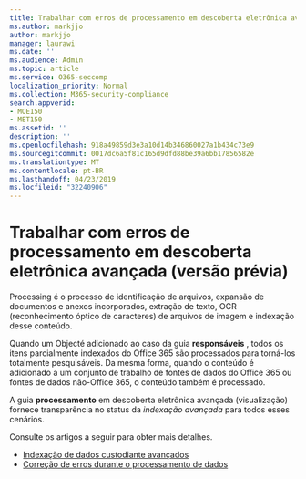 ```yaml
---
title: Trabalhar com erros de processamento em descoberta eletrônica avançada (versão prévia)
ms.author: markjjo
author: markjjo
manager: laurawi
ms.date: ''
ms.audience: Admin
ms.topic: article
ms.service: O365-seccomp
localization_priority: Normal
ms.collection: M365-security-compliance
search.appverid:
- MOE150
- MET150
ms.assetid: ''
description: ''
ms.openlocfilehash: 918a49859d3e3a10d14b346860027a1b434c73e9
ms.sourcegitcommit: 0017dc6a5f81c165d9dfd88be39a6bb17856582e
ms.translationtype: MT
ms.contentlocale: pt-BR
ms.lasthandoff: 04/23/2019
ms.locfileid: "32240906"
---
```

# <a name="work-with-processing-errors-in-advanced-ediscovery-preview"></a>Trabalhar com erros de processamento em descoberta eletrônica avançada (versão prévia)

Processing é o processo de identificação de arquivos, expansão de documentos e anexos incorporados, extração de texto, OCR (reconhecimento óptico de caracteres) de arquivos de imagem e indexação desse conteúdo.  

Quando um Objecté adicionado ao caso da guia **responsáveis** , todos os itens parcialmente indexados do Office 365 são processados para torná-los totalmente pesquisáveis.  Da mesma forma, quando o conteúdo é adicionado a um conjunto de trabalho de fontes de dados do Office 365 ou fontes de dados não-Office 365, o conteúdo também é processado.

A guia **processamento** em descoberta eletrônica avançada (visualização) fornece transparência no status da *indexação avançada* para todos esses cenários.

Consulte os artigos a seguir para obter mais detalhes.

- [Indexação de dados custodiante avançados](indexing-custodian-data.md)
- [Correção de erros durante o processamento de dados](error-remediation.md)
